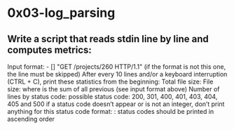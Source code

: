 # 0x03-log_parsing

## Write a script that reads stdin line by line and computes metrics:

Input format: <IP Address> - [<date>] "GET /projects/260 HTTP/1.1" <status code> <file size> (if the format is not this one, the line must be skipped)
After every 10 lines and/or a keyboard interruption (CTRL + C), print these statistics from the beginning:
Total file size: File size: <total size>
where <total size> is the sum of all previous <file size> (see input format above)
Number of lines by status code:
possible status code: 200, 301, 400, 401, 403, 404, 405 and 500
if a status code doesn’t appear or is not an integer, don’t print anything for this status code
format: <status code>: <number>
status codes should be printed in ascending order
